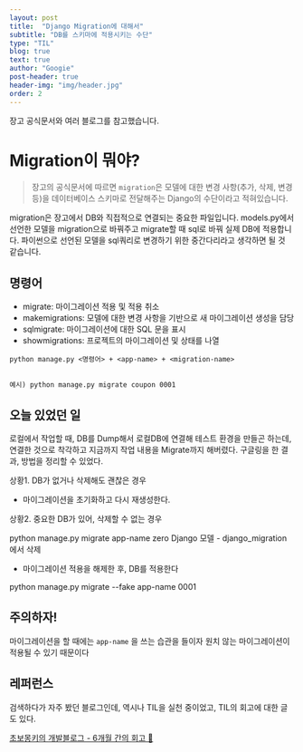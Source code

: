 ```yaml
---
layout: post
title:  "Django Migration에 대해서"
subtitle: "DB를 스키마에 적용시키는 수단"
type: "TIL"
blog: true
text: true
author: "Googie"
post-header: true
header-img: "img/header.jpg"
order: 2
---
```


장고 공식문서와 여러 블로그를 참고했습니다.

# Migration이 뭐야?

> 장고의 공식문서에 따르면 `migration`은 모델에 대한 변경 사항(추가, 삭제, 변경 등)을 데이터베이스 스키마로 전달해주는 Django의 수단이라고 적혀있습니다.

migration은 장고에서 DB와 직접적으로 연결되는 중요한 파일입니다.
models.py에서 선언한 모델을 migration으로 바꿔주고 migrate할 때 sql로 바꿔 실제 DB에 적용합니다.
파이썬으로 선언된 모델을 sql쿼리로 변경하기 위한 중간다리라고 생각하면 될 것 같습니다.

## 명령어

- migrate: 마이그레이션 적용 및 적용 취소
- makemigrations: 모델에 대한 변경 사항을 기반으로 새 마이그레이션 생성을 담당
- sqlmigrate: 마이그레이션에 대한 SQL 문을 표시
- showmigrations: 프로젝트의 마이그레이션 및 상태를 나열

```
python manage.py <명령어> + <app-name> + <migration-name>


예시) python manage.py migrate coupon 0001
```

## 오늘 있었던 일

로컬에서 작업할 때, DB를 Dump해서 로컬DB에 연결해 테스트 환경을 만들곤 하는데, 연결한 것으로 착각하고 지금까지 작업 내용을 Migrate까지 해버렸다.
구글링을 한 결과, 방법을 정리할 수 있었다.

상황1. DB가 없거나 삭제해도 괜찮은 경우


- 마이그레이션을 초기화하고 다시 재생성한다.


상황2. 중요한 DB가 있어, 삭제할 수 없는 경우

python manage.py migrate app-name zero
Django 모델 - django_migration 에서 삭제


-  마이그레이션 적용을 해제한 후, DB를 적용한다

python manage.py migrate --fake app-name 0001


## 주의하자!

마이그레이션을 할 때에는 `app-name` 을 쓰는 습관을 들이자  원치 않는 마이그레이션이 적용될 수 있기 때문이다


## 레퍼런스

검색하다가 자주 봤던 블로그인데, 역시나 TIL을 실천 중이었고, TIL의 회고에 대한 글도 있다.

[초보몽키의 개발블로그 - 6개월 간의 회고 🔗](https://wayhome25.github.io/til/2017/08/14/TIL-for-6-months/)
